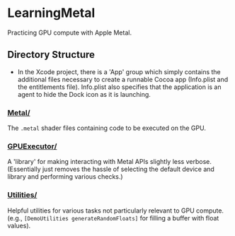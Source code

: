 # LearningMetal
Practicing GPU compute with Apple Metal.

## Directory Structure

- In the Xcode project, there is a 'App' group which simply contains the additional files necessary to create a runnable Cocoa app
(Info.plist and the entitlements file). Info.plist also specifies that the application is an agent to hide the Dock icon as it is
launching.

### [Metal/](./LearningMetal/Metal)
The `.metal` shader files containing code to be executed on the GPU.

### [GPUExecutor/](./LearningMetal/GPUExecutor)
A 'library' for making interacting with Metal APIs slightly less verbose.
(Essentially just removes the hassle of selecting the default device and library and performing various checks.)

### [Utilities/](./LearningMetal/Utilities)
Helpful utilities for various tasks not particularly relevant to GPU compute.
(e.g., `[DemoUtilities generateRandomFloats]` for filling a buffer with float values).
